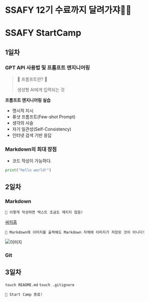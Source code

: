 # SSAFY 12기 수료까지 달려가쟈🏃‍♀️

# SSAFY StartCamp

## 1일차
### GPT API 사용법 및 프롬프트 엔지니어링
> 🎈 프롬프트란? 🎈
>
> 생성형 AI에게 입력되는 것

**프롬프트 엔지니어링 실습**
- 명시적 지시
- 퓨샷 프롬프트(Few-shot Prompt)
- 생각의 사슬
- 자기 일관성(Self-Consistency)
- 인터넷 검색 기반 응답 

### Markdown의 최대 장점
- 코드 작성이 가능하다.
``` python
print("hello world!")
```

## 2일차
### Markdown
``` 
💬 이렇게 작성하면 텍스트 조금도 깨지지 않음!
```

[싸피홈](https://edu.ssafy.com/edu/main/index.do)

```
📢 Markdown에 이미지를 출력해도 Markdown 자체에 이미지가 저장된 것이 아니다!
```
![이미지](https://i.pinimg.com/736x/53/7e/f5/537ef59499259ba707068742f91a10f8.jpg)

### Git
## 3일차 
`touch README.md`
`touch .gitignore`

```
📢 Start Camp 종료!
```